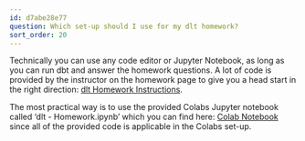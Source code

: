 ```yaml
---
id: d7abe28e77
question: Which set-up should I use for my dlt homework?
sort_order: 20
---
```


Technically you can use any code editor or Jupyter Notebook, as long as you can run dbt and answer the homework questions. A lot of code is provided by the instructor on the homework page to give you a head start in the right direction: [dlt Homework Instructions](https://github.com/DataTalksClub/data-engineering-zoomcamp/blob/main/cohorts/2025/workshops/dlt/dlt_homework.md).

The most practical way is to use the provided Colabs Jupyter notebook called ‘dlt - Homework.ipynb’ which you can find here: [Colab Notebook](https://colab.research.google.com/drive/1plqdl33K_HkVx0E0nGJrrkEUssStQsW7#scrollTo=BtsSxtFfXQs3) since all of the provided code is applicable in the Colabs set-up.